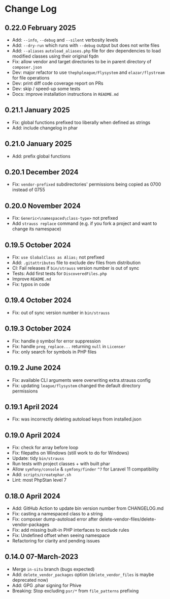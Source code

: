# Change Log

## 0.22.0 February 2025

* Add: `--info`, `--debug` and `--silent` verbosity levels
* Add: `--dry-run` which runs with `--debug` output but does not write files
* Add: `--aliases` `autoload_aliases.php` file for dev dependencies to load modified classes using their original fqdn
* Fix: allow vendor and target directories to be in parent directory of `composer.json`
* Dev: major refactor to use `thephpleague/Flysystem` and `elazar/flystream` for file operations
* Dev: print diff code coverage report on PRs
* Dev: skip / speed-up some tests
* Docs: improve installation instructions in `README.md` 
## 0.21.1 January 2025

* Fix: global functions prefixed too liberally when defined as strings
* Add: include changelog in phar

## 0.21.0 January 2025

* Add: prefix global functions

## 0.20.1 December 2024

* Fix: `vendor-prefixed` subdirectories' permissions being copied as 0700 instead of 0755

## 0.20.0 November 2024

* Fix: `Generic<\namespaced\class-type>` not prefixed
* Add `strauss replace` command (e.g. if you fork a project and want to change its namespace)

## 0.19.5 October 2024

* Fix: `use GlobalClass as Alias;` not prefixed
* Add: `.gitattributes` file to exclude dev files from distribution
* CI: Fail releases if `bin/strauss` version number is out of sync
* Tests: Add first tests for `DiscoveredFiles.php`
* Improve `README.md`
* Fix: typos in code

## 0.19.4 October 2024

* Fix: out of sync version number in `bin/strauss`

## 0.19.3 October 2024

* Fix: handle `@` symbol for error suppression
* Fix: handle `preg_replace...` returning `null` in `Licenser`
* Fix: only search for symbols in PHP files

## 0.19.2 June 2024

* Fix: available CLI arguments were overwriting extra.strauss config
* Fix: updating `league/flysystem` changed the default directory permissions

## 0.19.1 April 2024

* Fix: was incorrectly deleting autoload keys from installed.json

## 0.19.0 April 2024

* Fix: check for array before loop
* Fix: filepaths on Windows (still work to do for Windows)
* Update: tidy `bin/strauss`
* Run tests with project classes + with built phar
* Allow `symfony/console` & `symfony/finder` `^7` for Laravel 11 compatibility
* Add: `scripts/createphar.sh`
* Lint: most PhpStan level 7

## 0.18.0 April 2024

* Add: GitHub Action to update bin version number from CHANGELOG.md
* Fix: casting a namespaced class to a string
* Fix: composer dump-autoload error after delete-vendor-files/delete-vendor-packages
* Fix: add missing built-in PHP interfaces to exclude rules
* Fix: Undefined offset when seeing namespace
* Refactoring for clarity and pending issues

## 0.14.0 07-March-2023

* Merge `in-situ` branch (bugs expected)
* Add: `delete_vendor_packages` option (`delete_vendor_files` is maybe deprecated now)
* Add: GPG .phar signing for Phive
* Breaking: Stop excluding `psr/*` from `file_patterns` prefixing
